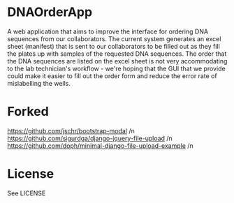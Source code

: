 DNAOrderApp
===========

A web application that aims to improve the interface for ordering DNA sequences from our collaborators. The current system generates an excel sheet (manifest) that is sent to our collaborators to be filled out as they fill the plates up with samples of the requested DNA sequences. The order that the DNA sequences are listed on the excel sheet is not very accommodating to the lab technician's workflow -  we're hoping that the GUI that we provide could make it easier to fill out the order form and reduce the error rate of mislabelling the wells. 

Forked
=======
https://github.com/jschr/bootstrap-modal /n
https://github.com/sigurdga/django-jquery-file-upload /n
https://github.com/doph/minimal-django-file-upload-example /n


License
=======
See LICENSE


